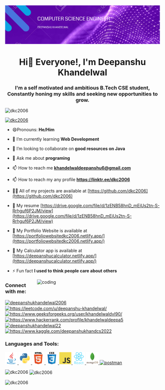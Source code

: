 ![logo](https://github.com/dkc2006/dkc2006/blob/main/660517df837d310012e12fcc.jpg)
<h1 align="center">Hi👋 Everyone!, I'm Deepanshu Khandelwal</h1>
<h3 align="center">I'm a self motivated and ambitious B.Tech CSE student, Constantly honing my skills and seeking new opportunities to grow.</h3>

<p align="left"> <img src="https://komarev.com/ghpvc/?username=dkc2006&label=Profile%20views&color=0e75b6&style=flat" alt="dkc2006" /> </p>

<p align="left"> <a href="https://github.com/ryo-ma/github-profile-trophy"><img src="https://github-profile-trophy.vercel.app/?username=dkc2006" alt="dkc2006" /></a> </p>

- 😄Pronouns: **He/Him**

- 🌱 I’m currently learning **Web Development**

- 👯 I’m looking to collaborate on **good resources on Java**

- 💬 Ask me about **programing**

- 📫 How to reach me **khandelwaldeepanshu6@gmail.com**

- 📫 How to reach my any profile **https://linktr.ee/dkc2006**

- 👨‍💻 All of my projects are available at [https://github.com/dkc2006](https://github.com/dkc2006)


- 📄 My resume [https://drive.google.com/file/d/1zENB58hnD_mEiUs2tn-S-Rrhguf6P2JM/view](https://drive.google.com/file/d/1zENB58hnD_mEiUs2tn-S-Rrhguf6P2JM/view)

- 📄 My Portfolio Website is available at [https://portfoliowebsitedkc2006.netlify.app/](https://portfoliowebsitedkc2006.netlify.app/)

- 📄 My Calculator app is available at [https://deepanshucalculator.netlify.app/](https://deepanshucalculator.netlify.app/)

- ⚡ Fun fact **I used to think people care about others**

<img align="right" alt="coding" width="400" src="https://user-images.githubusercontent.com/55389276/140866485-8fb1c876-9a8f-4d6a-98dc-08c4981eaf70.gif">


<h3 align="left">Connect with me:</h3>
<p align="left">
<a href="https://linkedin.com/in/deepanshukhandelwal2006" target="blank"><img align="center" src="https://raw.githubusercontent.com/rahuldkjain/github-profile-readme-generator/master/src/images/icons/Social/linked-in-alt.svg" alt="deepanshukhandelwal2006" height="30" width="40" /></a>
<a href="https://www.leetcode.com/deepanshu-khandelwal/" target="blank"><img align="center" src="https://raw.githubusercontent.com/rahuldkjain/github-profile-readme-generator/master/src/images/icons/Social/leet-code.svg" alt="https://leetcode.com/u/deepanshu-khandelwal/" height="30" width="40" /></a>
<a href="https://auth.geeksforgeeks.org/user/khandelwaldvl90/" target="blank"><img align="center" src="https://raw.githubusercontent.com/rahuldkjain/github-profile-readme-generator/master/src/images/icons/Social/geeks-for-geeks.svg" alt="https://www.geeksforgeeks.org/user/khandelwaldvl90/" height="30" width="40" /></a>
<a href="https://www.hackerrank.com/khandelwaldeepa5" target="blank"><img align="center" src="https://raw.githubusercontent.com/rahuldkjain/github-profile-readme-generator/master/src/images/icons/Social/hackerrank.svg" alt="https://www.hackerrank.com/profile/khandelwaldeepa5" height="30" width="40" /></a>
<a href="https://codeforces.com/profile/deepanshukhandelwal22" target="blank"><img align="center" src="https://raw.githubusercontent.com/rahuldkjain/github-profile-readme-generator/master/src/images/icons/Social/codeforces.svg" alt="deepanshukhandelwal22" height="30" width="40" /></a>
<a href="https://kaggle.com/deepanshukhandcs2022" target="blank"><img align="center" src="https://raw.githubusercontent.com/rahuldkjain/github-profile-readme-generator/master/src/images/icons/Social/kaggle.svg" alt="https://www.kaggle.com/deepanshukhandcs2022" height="30" width="40" /></a>
</p>

<h3 align="left">Languages and Tools:</h3>


<p align="left"> 
<a href="https://www.java.com" target="_blank" rel="noreferrer"> <img src="https://raw.githubusercontent.com/devicons/devicon/master/icons/java/java-original.svg" alt="java" width="40" height="40"/> </a>
<a href="https://www.python.org" target="_blank" rel="noreferrer"> <img src="https://raw.githubusercontent.com/devicons/devicon/master/icons/python/python-original.svg" alt="python" width="40" height="40"/> </a> 
<a href="https://www.w3.org/html/" target="_blank" rel="noreferrer"> <img src="https://raw.githubusercontent.com/devicons/devicon/master/icons/html5/html5-original-wordmark.svg" alt="html5" width="40"
height="40"/> </a>
<a href="https://www.w3schools.com/css/" target="_blank" rel="noreferrer"> <img src="https://raw.githubusercontent.com/devicons/devicon/master/icons/css3/css3-original-wordmark.svg" alt="css3" width="40" height="40"/> </a>   <a href="https://developer.mozilla.org/en-US/docs/Web/JavaScript" target="_blank" rel="noreferrer"> <img src="https://raw.githubusercontent.com/devicons/devicon/master/icons/javascript/javascript-original.svg" alt="javascript" width="40" height="40"/> </a>
 <a href="https://reactjs.org/" target="_blank" rel="noreferrer"> <img src="https://raw.githubusercontent.com/devicons/devicon/master/icons/react/react-original-wordmark.svg" alt="react" width="40" height="40"/> </a>
 <a href="https://www.mongodb.com/" target="_blank" rel="noreferrer"> <img src="https://raw.githubusercontent.com/devicons/devicon/master/icons/mongodb/mongodb-original-wordmark.svg" alt="mongodb" width="40" height="40"/> </a> <a href="https://postman.com" target="_blank" rel="noreferrer"> <img src="https://www.vectorlogo.zone/logos/getpostman/getpostman-icon.svg" alt="postman" width="40" height="40"/> </a> </p>


<p><img align="left" src="https://github-readme-stats.vercel.app/api/top-langs?username=dkc2006&show_icons=true&locale=en&layout=compact" alt="dkc2006" /></p>

<p>&nbsp;<img align="center" src="https://github-readme-stats.vercel.app/api?username=dkc2006&show_icons=true&locale=en" alt="dkc2006" /></p>

<p><img align="center" src="https://github-readme-streak-stats.herokuapp.com/?user=dkc2006&" alt="dkc2006" /></p>

